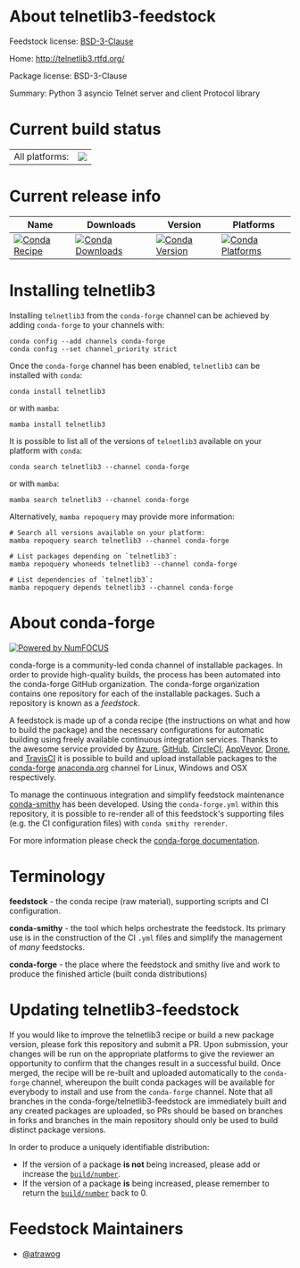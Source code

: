 About telnetlib3-feedstock
==========================

Feedstock license: [BSD-3-Clause](https://github.com/conda-forge/telnetlib3-feedstock/blob/main/LICENSE.txt)

Home: http://telnetlib3.rtfd.org/

Package license: BSD-3-Clause

Summary: Python 3 asyncio Telnet server and client Protocol library

Current build status
====================


<table><tr><td>All platforms:</td>
    <td>
      <a href="https://dev.azure.com/conda-forge/feedstock-builds/_build/latest?definitionId=16090&branchName=main">
        <img src="https://dev.azure.com/conda-forge/feedstock-builds/_apis/build/status/telnetlib3-feedstock?branchName=main">
      </a>
    </td>
  </tr>
</table>

Current release info
====================

| Name | Downloads | Version | Platforms |
| --- | --- | --- | --- |
| [![Conda Recipe](https://img.shields.io/badge/recipe-telnetlib3-green.svg)](https://anaconda.org/conda-forge/telnetlib3) | [![Conda Downloads](https://img.shields.io/conda/dn/conda-forge/telnetlib3.svg)](https://anaconda.org/conda-forge/telnetlib3) | [![Conda Version](https://img.shields.io/conda/vn/conda-forge/telnetlib3.svg)](https://anaconda.org/conda-forge/telnetlib3) | [![Conda Platforms](https://img.shields.io/conda/pn/conda-forge/telnetlib3.svg)](https://anaconda.org/conda-forge/telnetlib3) |

Installing telnetlib3
=====================

Installing `telnetlib3` from the `conda-forge` channel can be achieved by adding `conda-forge` to your channels with:

```
conda config --add channels conda-forge
conda config --set channel_priority strict
```

Once the `conda-forge` channel has been enabled, `telnetlib3` can be installed with `conda`:

```
conda install telnetlib3
```

or with `mamba`:

```
mamba install telnetlib3
```

It is possible to list all of the versions of `telnetlib3` available on your platform with `conda`:

```
conda search telnetlib3 --channel conda-forge
```

or with `mamba`:

```
mamba search telnetlib3 --channel conda-forge
```

Alternatively, `mamba repoquery` may provide more information:

```
# Search all versions available on your platform:
mamba repoquery search telnetlib3 --channel conda-forge

# List packages depending on `telnetlib3`:
mamba repoquery whoneeds telnetlib3 --channel conda-forge

# List dependencies of `telnetlib3`:
mamba repoquery depends telnetlib3 --channel conda-forge
```


About conda-forge
=================

[![Powered by
NumFOCUS](https://img.shields.io/badge/powered%20by-NumFOCUS-orange.svg?style=flat&colorA=E1523D&colorB=007D8A)](https://numfocus.org)

conda-forge is a community-led conda channel of installable packages.
In order to provide high-quality builds, the process has been automated into the
conda-forge GitHub organization. The conda-forge organization contains one repository
for each of the installable packages. Such a repository is known as a *feedstock*.

A feedstock is made up of a conda recipe (the instructions on what and how to build
the package) and the necessary configurations for automatic building using freely
available continuous integration services. Thanks to the awesome service provided by
[Azure](https://azure.microsoft.com/en-us/services/devops/), [GitHub](https://github.com/),
[CircleCI](https://circleci.com/), [AppVeyor](https://www.appveyor.com/),
[Drone](https://cloud.drone.io/welcome), and [TravisCI](https://travis-ci.com/)
it is possible to build and upload installable packages to the
[conda-forge](https://anaconda.org/conda-forge) [anaconda.org](https://anaconda.org/)
channel for Linux, Windows and OSX respectively.

To manage the continuous integration and simplify feedstock maintenance
[conda-smithy](https://github.com/conda-forge/conda-smithy) has been developed.
Using the ``conda-forge.yml`` within this repository, it is possible to re-render all of
this feedstock's supporting files (e.g. the CI configuration files) with ``conda smithy rerender``.

For more information please check the [conda-forge documentation](https://conda-forge.org/docs/).

Terminology
===========

**feedstock** - the conda recipe (raw material), supporting scripts and CI configuration.

**conda-smithy** - the tool which helps orchestrate the feedstock.
                   Its primary use is in the construction of the CI ``.yml`` files
                   and simplify the management of *many* feedstocks.

**conda-forge** - the place where the feedstock and smithy live and work to
                  produce the finished article (built conda distributions)


Updating telnetlib3-feedstock
=============================

If you would like to improve the telnetlib3 recipe or build a new
package version, please fork this repository and submit a PR. Upon submission,
your changes will be run on the appropriate platforms to give the reviewer an
opportunity to confirm that the changes result in a successful build. Once
merged, the recipe will be re-built and uploaded automatically to the
`conda-forge` channel, whereupon the built conda packages will be available for
everybody to install and use from the `conda-forge` channel.
Note that all branches in the conda-forge/telnetlib3-feedstock are
immediately built and any created packages are uploaded, so PRs should be based
on branches in forks and branches in the main repository should only be used to
build distinct package versions.

In order to produce a uniquely identifiable distribution:
 * If the version of a package **is not** being increased, please add or increase
   the [``build/number``](https://docs.conda.io/projects/conda-build/en/latest/resources/define-metadata.html#build-number-and-string).
 * If the version of a package **is** being increased, please remember to return
   the [``build/number``](https://docs.conda.io/projects/conda-build/en/latest/resources/define-metadata.html#build-number-and-string)
   back to 0.

Feedstock Maintainers
=====================

* [@atrawog](https://github.com/atrawog/)

